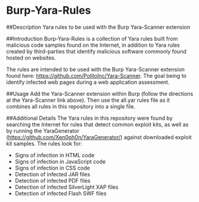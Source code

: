 Burp-Yara-Rules
========

##Description
Yara rules to be used with the Burp Yara-Scanner extension

##Introduction
Burp-Yara-Rules is a collection of Yara rules built from malicious code samples found on the Internet, in addition to Yara rules created by third-parties that identify malicious software commonly found hosted on websites.

The rules are intended to be used with the Burp Yara-Scanner extension found here: https://github.com/PolitoInc/Yara-Scanner.  The goal being to identify infected web pages during a web application assessment.

##Usage
Add the Yara-Scanner extension within Burp (follow the directions at the Yara-Scanner link above).  Then use the all.yar rules file as it combines all rules in this repository into a single file.

##Additional Details
The Yara rules in this repository were found by searching the Internet for rules that detect common exploit kits, as well as by running the YaraGenerator (https://github.com/Xen0ph0n/YaraGenerator/) against downloaded exploit kit samples.  The rules look for:
* Signs of infection in HTML code
* Signs of infection in JavaScript code
* Signs of infection in CSS code
* Detection of infected JAR files
* Detection of infected PDF files
* Detection of infected SilverLight XAP files
* Detection of infected Flash SWF files
